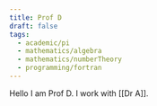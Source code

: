 ```yaml
---
title: Prof D
draft: false
tags:
  - academic/pi
  - mathematics/algebra
  - mathematics/numberTheory
  - programming/fortran
---
```

 
Hello I am Prof D. I work with [[Dr A]].